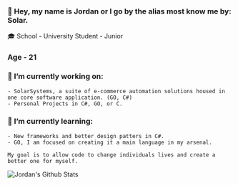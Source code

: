 ### 👋 Hey, my name is Jordan or I go by the alias most know me by: Solar.

🎓 School - University Student - Junior

### Age - 21

### 🔭 I’m currently working on:
    - SolarSystems, a suite of e-commerce automation solutions housed in one core software application. (GO, C#)
    - Personal Projects in C#, GO, or C.

### 🌱 I’m currently learning:
    - New frameworks and better design patters in C#.
    - GO, I am focused on creating it a main language in my arsenal. 
    
    My goal is to allow code to change individuals lives and create a better one for myself.

![Jordan's Github Stats](https://github-readme-stats.vercel.app/api?username=i7solar&count_private=true&theme=dracula)
